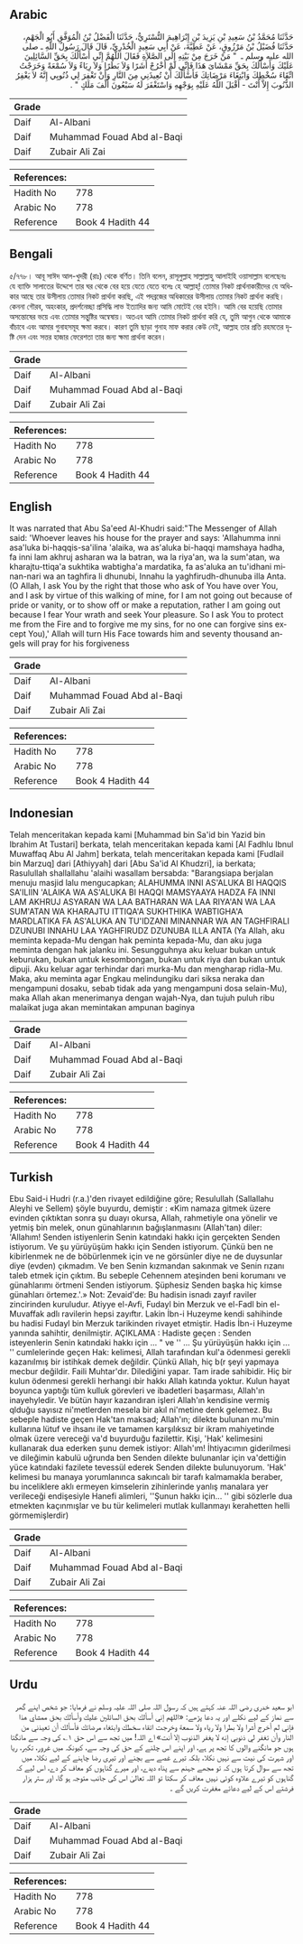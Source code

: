 ## Arabic


<div dir="rtl" lang="ar" style={{fontSize:'larger',backgroundColor:'#f8f9fa',padding:20}}>
حَدَّثَنَا مُحَمَّدُ بْنُ سَعِيدِ بْنِ يَزِيدَ بْنِ إِبْرَاهِيمَ التُّسْتَرِيُّ، حَدَّثَنَا الْفَضْلُ بْنُ الْمُوَفَّقِ أَبُو الْجَهْمِ، حَدَّثَنَا فُضَيْلُ بْنُ مَرْزُوقٍ، عَنْ عَطِيَّةَ، عَنْ أَبِي سَعِيدٍ الْخُدْرِيِّ، قَالَ قَالَ رَسُولُ اللَّهِ ـ صلى الله عليه وسلم ـ ‏ "‏ مَنْ خَرَجَ مِنْ بَيْتِهِ إِلَى الصَّلاَةِ فَقَالَ اللَّهُمَّ إِنِّي أَسْأَلُكَ بِحَقِّ السَّائِلِينَ عَلَيْكَ وَأَسْأَلُكَ بِحَقِّ مَمْشَاىَ هَذَا فَإِنِّي لَمْ أَخْرُجْ أَشَرًا وَلاَ بَطَرًا وَلاَ رِيَاءً وَلاَ سُمْعَةً وَخَرَجْتُ اتِّقَاءَ سُخْطِكَ وَابْتِغَاءَ مَرْضَاتِكَ فَأَسْأَلُكَ أَنْ تُعِيذَنِي مِنَ النَّارِ وَأَنْ تَغْفِرَ لِي ذُنُوبِي إِنَّهُ لاَ يَغْفِرُ الذُّنُوبَ إِلاَّ أَنْتَ - أَقْبَلَ اللَّهُ عَلَيْهِ بِوَجْهِهِ وَاسْتَغْفَرَ لَهُ سَبْعُونَ أَلْفَ مَلَكٍ ‏"‏ ‏.‏
</div>
<div style={{backgroundColor:'#f8f9fa',padding:20, marginBottom: 10}}><table> <thead> <tr> <th>Grade</th> <th></th> </tr> </thead> <tbody> <tr><td>Daif</td><td>Al-Albani</td></tr><tr><td>Daif</td><td>Muhammad Fouad Abd al-Baqi</td></tr><tr><td>Daif</td><td>Zubair Ali Zai</td></tr></tbody></table><table> <thead> <tr> <th>References:</th> <th></th> </tr> </thead> <tbody><tr><td>Hadith No</td><td>778</td></tr><tr><td>Arabic No</td><td>778</td></tr><tr><td>Reference</td><td>Book 4 Hadith 44</td></tr></tbody></table></div>

## Bengali


<div dir="ltr" lang="bn" style={{fontSize:'larger',backgroundColor:'#f8f9fa',padding:20}}>
৫/৭৭৮। আবূ সাঈদ আল-খুদরী (রাঃ) থেকে বর্ণিত। তিনি বলেন, রাসূলুল্লাহ সাল্লাল্লাহু আলাইহি ওয়াসাল্লাম বলেছেনঃ যে ব্যাক্তি সালাতের উদ্দেশে তার ঘর থেকে বের হয়ে যেতে যেতে বলেঃ হে আল্লাহ্! তোমার নিকট প্রার্থনাকারীদের যে অধিকার আছে তার উসীলায় তোমার নিকট প্রার্থনা করছি, এই পদব্রজের অধিকারের উসীলায় তোমার নিকট প্রার্থনা করছি। কেননা গৌরব, অহংকার, প্রদর্শনেচ্ছা প্রসিদ্ধি লাভ ইত্যাদির জন্য আমি মোটেই বের হইনি। আমি বের হয়েছি তোমার অসন্তোষের ভয়ে এবং তোমার সন্তুষ্টির অন্বেষায়। অতএব আমি তোমার নিকট প্রার্থনা করি যে, তুমি আগুন থেকে আমাকে বাঁচাবে এবং আমার গুনাহসমূহ ক্ষমা করবে। কারণ তুমি ছাড়া গুনাহ মাফ করার কেউ নেই, আল্লাহ তার প্রতি রহমতের দৃষ্টি দেন এবং সত্তর হাজার ফেরেশতা তার জন্য ক্ষমা প্রার্থনা করেন।
</div>
<div style={{backgroundColor:'#f8f9fa',padding:20, marginBottom: 10}}><table> <thead> <tr> <th>Grade</th> <th></th> </tr> </thead> <tbody> <tr><td>Daif</td><td>Al-Albani</td></tr><tr><td>Daif</td><td>Muhammad Fouad Abd al-Baqi</td></tr><tr><td>Daif</td><td>Zubair Ali Zai</td></tr></tbody></table><table> <thead> <tr> <th>References:</th> <th></th> </tr> </thead> <tbody><tr><td>Hadith No</td><td>778</td></tr><tr><td>Arabic No</td><td>778</td></tr><tr><td>Reference</td><td>Book 4 Hadith 44</td></tr></tbody></table></div>

## English


<div dir="ltr" lang="en" style={{fontSize:'larger',backgroundColor:'#f8f9fa',padding:20}}>
It was narrated that Abu Sa'eed Al-Khudri said:"The Messenger of Allah said: 'Whoever leaves his house for the prayer and says: 'Allahumma inni asa'luka bi-haqqis-sa'ilina 'alaika, wa as'aluka bi-haqqi mamshaya hadha, fa inni lam akhruj asharan wa la batran, wa la riya'an, wa la sum'atan, wa kharajtu-ttiqa'a sukhtika wabtigha'a mardatika, fa as'aluka an tu'idhani minan-nari wa an taghfira li dhunubi, Innahu la yaghfirudh-dhunuba illa Anta. (O Allah, I ask You by the right that those who ask of You have over You, and I ask by virtue of this walking of mine, for I am not going out because of pride or vanity, or to show off or make a reputation, rather I am going out because I fear Your wrath and seek Your pleasure. So I ask You to protect me from the Fire and to forgive me my sins, for no one can forgive sins except You),' Allah will turn His Face towards him and seventy thousand angels will pray for his forgiveness
</div>
<div style={{backgroundColor:'#f8f9fa',padding:20, marginBottom: 10}}><table> <thead> <tr> <th>Grade</th> <th></th> </tr> </thead> <tbody> <tr><td>Daif</td><td>Al-Albani</td></tr><tr><td>Daif</td><td>Muhammad Fouad Abd al-Baqi</td></tr><tr><td>Daif</td><td>Zubair Ali Zai</td></tr></tbody></table><table> <thead> <tr> <th>References:</th> <th></th> </tr> </thead> <tbody><tr><td>Hadith No</td><td>778</td></tr><tr><td>Arabic No</td><td>778</td></tr><tr><td>Reference</td><td>Book 4 Hadith 44</td></tr></tbody></table></div>

## Indonesian


<div dir="ltr" lang="id" style={{fontSize:'larger',backgroundColor:'#f8f9fa',padding:20}}>
Telah menceritakan kepada kami [Muhammad bin Sa'id bin Yazid bin Ibrahim At Tustari] berkata, telah menceritakan kepada kami [Al Fadhlu Ibnul Muwaffaq Abu Al Jahm] berkata, telah menceritakan kepada kami [Fudlail bin Marzuq] dari [Athiyyah] dari [Abu Sa'id Al Khudzri], ia berkata; Rasulullah shallallahu 'alaihi wasallam bersabda: "Barangsiapa berjalan menuju masjid lalu mengucapkan; ALAHUMMA INNI AS'ALUKA BI HAQQIS SA'ILIIN 'ALAIKA WA AS'ALUKA BI HAQQI MAMSYAAYA HADZA FA INNI LAM AKHRUJ ASYARAN WA LAA BATHARAN WA LAA RIYA'AN WA LAA SUM'ATAN WA KHARAJTU ITTIQA'A SUKHTHIKA WABTIGHA'A MARDLATIKA FA AS'ALUKA AN TU'IDZANI MINANNAR WA AN TAGHFIRALI DZUNUBI INNAHU LAA YAGHFIRUDZ DZUNUBA ILLA ANTA (Ya Allah, aku meminta kepada-Mu dengan hak peminta kepada-Mu, dan aku juga meminta dengan hak jalanku ini. Sesungguhnya aku keluar bukan untuk keburukan, bukan untuk kesombongan, bukan untuk riya dan bukan untuk dipuji. Aku keluar agar terhindar dari murka-Mu dan mengharap ridla-Mu. Maka, aku meminta agar Engkau melindungiku dari siksa neraka dan mengampuni dosaku, sebab tidak ada yang mengampuni dosa selain-Mu), maka Allah akan menerimanya dengan wajah-Nya, dan tujuh puluh ribu malaikat juga akan memintakan ampunan baginya
</div>
<div style={{backgroundColor:'#f8f9fa',padding:20, marginBottom: 10}}><table> <thead> <tr> <th>Grade</th> <th></th> </tr> </thead> <tbody> <tr><td>Daif</td><td>Al-Albani</td></tr><tr><td>Daif</td><td>Muhammad Fouad Abd al-Baqi</td></tr><tr><td>Daif</td><td>Zubair Ali Zai</td></tr></tbody></table><table> <thead> <tr> <th>References:</th> <th></th> </tr> </thead> <tbody><tr><td>Hadith No</td><td>778</td></tr><tr><td>Arabic No</td><td>778</td></tr><tr><td>Reference</td><td>Book 4 Hadith 44</td></tr></tbody></table></div>

## Turkish


<div dir="ltr" lang="tr" style={{fontSize:'larger',backgroundColor:'#f8f9fa',padding:20}}>
Ebu Said-i Hudri (r.a.)'den rivayet edildiğine göre; Resulullah (Sallallahu Aleyhi ve Sellem) şöyle buyurdu, demiştir : «Kim namaza gitmek üzere evinden çıktıktan sonra şu duayı okursa, Allah, rahmetiyle ona yönelir ve yetmiş bin melek, onun günahlarının bağışlanmasını (Allah'tan) diler: 'Allahım! Senden istiyenlerin Senin katındaki hakkı için gerçekten Senden istiyorum. Ve şu yürüyüşüm hakkı için Senden istiyorum. Çünkü ben ne kibirlenmek ne de böbürlenmek için ve ne görsünler diye ne de duysunlar diye (evden) çıkmadım. Ve ben Senin kızmandan sakınmak ve Senin rızanı taleb etmek için çıktım. Bu sebeple Cehennem ateşinden beni korumanı ve günahlarımı örtmeni Senden istiyorum. Şüphesiz Senden başka hiç kimse günahları örtemez.'.» Not: Zevaid'de: Bu hadisin isnadı zayıf raviler zincirinden kuruludur. Atiyye el-Avfi, Fudayl bin Merzuk ve el-Fadl bin el-Muvaffak adlı ravilerin hepsi zayıftır. Lakin İbn-i Huzeyme kendi sahihinde bu hadisi Fudayl bin Merzuk tarikinden rivayet etmiştir. Hadis İbn-i Huzeyme yanında sahihtir, denilmiştir. AÇIKLAMA : Hadiste geçen : Senden isteyenlerin Senin katındaki hakkı için ... " ve '' ... Şu yürüyüşün hakkı için ... '' cumlelerinde geçen Hak: kelimesi, Allah tarafından kul'a ödenmesi gerekli kazanılmış bir istihkak demek değildir. Çünkü Allah, hiç b(r şeyi yapmaya mecbur değildir. Faili Muhtar'dır. Dilediğini yapar. Tam irade sahibidir. Hiç bir kulun ödenmesi gerekli herhangi ıbir hakkı Allah katında yoktur. Kulun hayat boyunca yaptığı tüm kulluk görevleri ve ibadetleri başarması, Allah'ın inayehyledir. Ve bütün hayır kazandıran işleri Allah'ın kendisine vermiş qlduğu sayısız ni'metlerden mesela bir akıl ni'metine denk gelemez. Bu sebeple hadiste geçen Hak'tan maksad; Allah'ın; dilekte bulunan mu'min kullarına lütuf ve ihsanı ile ve tamamen karşılıksız bir ikram mahiyetinde olmak üzere vereceği va'd buyurduğu fazilettir. Kişi, 'Hak' kelimesini kullanarak dua ederken şunu demek istiyor: Allah'ım! İhtiyacımın giderilmesi ve dileğimin kabulü uğrunda ben Senden dilekte bulunanlar için va'dettiğin yüce katındaki fazilete tevessül ederek Senden dilekte bulunuyorum. 'Hak' kelimesi bu manaya yorumlanınca sakıncalı bir tarafı kalmamakla beraber, bu inceliklere aklı ermeyen kimselerin zihinlerinde yanlış manalara yer verileceği endişesiyle Hanefi alimleri, ''Şunun hakkı için... '' gibi sözlerle dua etmekten kaçınmışlar ve bu tür kelimeleri mutlak kullanmayı kerahetten helli görmemişlerdir)
</div>
<div style={{backgroundColor:'#f8f9fa',padding:20, marginBottom: 10}}><table> <thead> <tr> <th>Grade</th> <th></th> </tr> </thead> <tbody> <tr><td>Daif</td><td>Al-Albani</td></tr><tr><td>Daif</td><td>Muhammad Fouad Abd al-Baqi</td></tr><tr><td>Daif</td><td>Zubair Ali Zai</td></tr></tbody></table><table> <thead> <tr> <th>References:</th> <th></th> </tr> </thead> <tbody><tr><td>Hadith No</td><td>778</td></tr><tr><td>Arabic No</td><td>778</td></tr><tr><td>Reference</td><td>Book 4 Hadith 44</td></tr></tbody></table></div>

## Urdu


<div dir="rtl" lang="ur" style={{fontSize:'larger',backgroundColor:'#f8f9fa',padding:20}}>
ابو سعید خدری رضی اللہ عنہ کہتے ہیں کہ رسول اللہ صلی اللہ علیہ وسلم نے فرمایا: جو شخص اپنے گھر سے نماز کے لیے نکلے اور یہ دعا پڑھے: «اللهم إني أسألك بحق السائلين عليك وأسألك بحق ممشاي هذا فإني لم أخرج أشرا ولا بطرا ولا رياء ولا سمعة وخرجت اتقاء سخطك وابتغاء مرضاتك فأسألك أن تعيذني من النار وأن تغفر لي ذنوبي إنه لا يغفر الذنوب إلا أنت» اے اللہ! میں تجھ سے اس حق ۱؎ کی وجہ سے مانگتا ہوں جو مانگنے والوں کا تجھ پر ہے، اور اپنے اس چلنے کے حق کی وجہ سے، کیونکہ میں غرور، تکبر، ریا اور شہرت کی نیت سے نہیں نکلا، بلکہ تیرے غصے سے بچنے اور تیری رضا چاہنے کے لیے نکلا، میں تجھ سے سوال کرتا ہوں کہ تو مجھے جہنم سے پناہ دیدے، اور میرے گناہوں کو معاف کر دے، اس لیے کہ گناہوں کو تیرے علاوہ کوئی نہیں معاف کر سکتا تو اللہ تعالیٰ اس کی جانب متوجہ ہو گا، اور ستر ہزار فرشتے اس کے لیے دعائے مغفرت کریں گے ۔
</div>
<div style={{backgroundColor:'#f8f9fa',padding:20, marginBottom: 10}}><table> <thead> <tr> <th>Grade</th> <th></th> </tr> </thead> <tbody> <tr><td>Daif</td><td>Al-Albani</td></tr><tr><td>Daif</td><td>Muhammad Fouad Abd al-Baqi</td></tr><tr><td>Daif</td><td>Zubair Ali Zai</td></tr></tbody></table><table> <thead> <tr> <th>References:</th> <th></th> </tr> </thead> <tbody><tr><td>Hadith No</td><td>778</td></tr><tr><td>Arabic No</td><td>778</td></tr><tr><td>Reference</td><td>Book 4 Hadith 44</td></tr></tbody></table></div>